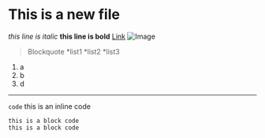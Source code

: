 # This is a new file
*this line is italic*
**this line is bold**
[Link](https://jiayid77.github.io/cse15l-lab-reports/)
![Image](https://www.rd.com/wp-content/uploads/2021/01/GettyImages-1175550351.jpg)
> Blockquote
*list1
*list2
*list3
1. a
2. b
3. d
---
`code` this is an inline code
```
this is a block code
this is a block code
```
